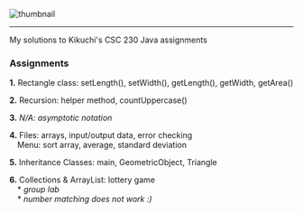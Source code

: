 ![thumbnail](https://i.ibb.co/871wH3f/CSC-230-Thumbnail.png)
<hr>

My solutions to Kikuchi's CSC 230 Java assignments

### Assignments

**1.** Rectangle class: setLength(), setWidth(), getLength(), getWidth, getArea() 

**2.** Recursion: helper method, countUppercase()

**3.** *N/A: asymptotic notation*

**4.** Files: arrays, input/output data, error checking <br/>
&emsp;Menu: sort array, average, standard deviation

**5.** Inheritance Classes: main, GeometricObject, Triangle

**6.** Collections & ArrayList: lottery game <br/>
&emsp;* *group lab* <br/>
&emsp;* *number matching does not work :)*
